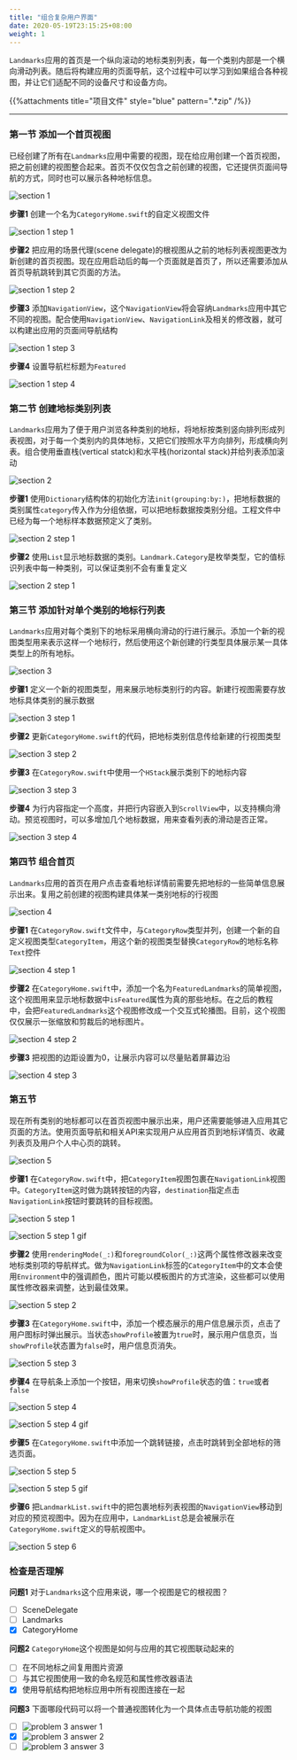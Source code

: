 ```yaml
---
title: "组合复杂用户界面"
date: 2020-05-19T23:15:25+08:00
weight: 1
---
```


`Landmarks`应用的首页是一个纵向滚动的地标类别列表，每一个类别内部是一个横向滑动列表。随后将构建应用的页面导航，这个过程中可以学习到如果组合各种视图，并让它们适配不同的设备尺寸和设备方向。

{{%attachments title="项目文件" style="blue" pattern=".*zip" /%}}

---

### 第一节 添加一个首页视图

已经创建了所有在`Landmarks`应用中需要的视图，现在给应用创建一个首页视图，把之前创建的视图整合起来。首页不仅仅包含之前创建的视图，它还提供页面间导航的方式，同时也可以展示各种地标信息。

![section 1](/swiftui/app_design_and_layout/images/swiftui-app-design-layout-section1.png?width=20pc)

**步骤1** 创建一个名为`CategoryHome.swift`的自定义视图文件

![section 1 step 1](/swiftui/app_design_and_layout/images/swiftui-app-design-layout-section1-step1.png?width=20pc)

**步骤2** 把应用的场景代理(scene delegate)的根视图从之前的地标列表视图更改为新创建的首页视图。现在应用启动后的每一个页面就是首页了，所以还需要添加从首页导航跳转到其它页面的方法。

![section 1 step 2](/swiftui/app_design_and_layout/images/swiftui-app-design-layout-section1-step2.png?width=40pc)

**步骤3** 添加`NavigationView`，这个`NavigationView`将会容纳`Landmarks`应用中其它不同的视图。配合使用`NavigationView`、`NavigationLink`及相关的修改器，就可以构建出应用的页面间导航结构

![section 1 step 3](/swiftui/app_design_and_layout/images/swiftui-app-design-layout-section1-step3.png?width=50pc)

**步骤4** 设置导航栏标题为`Featured`

![section 1 step 4](/swiftui/app_design_and_layout/images/swiftui-app-design-layout-section1-step4.png?width=50pc)

### 第二节 创建地标类别列表

`Landmarks`应用为了便于用户浏览各种类别的地标，将地标按类别竖向排列形成列表视图，对于每一个类别内的具体地标，又把它们按照水平方向排列，形成横向列表。组合使用垂直栈(vertical statck)和水平栈(horizontal stack)并给列表添加滚动

![section 2](/swiftui/app_design_and_layout/images/swiftui-app-design-layout-section2.png?width=20pc)

**步骤1** 使用`Dictionary`结构体的初始化方法`init(grouping:by:)`，把地标数据的类别属性`category`传入作为分组依据，可以把地标数据按类别分组。工程文件中已经为每一个地标样本数据预定义了类别。

![section 2 step 1](/swiftui/app_design_and_layout/images/swiftui-app-design-layout-section2-step1.png?width=30pc)

**步骤2** 使用`List`显示地标数据的类别。`Landmark.Category`是枚举类型，它的值标识列表中每一种类别，可以保证类别不会有重复定义

![section 2 step 1](/swiftui/app_design_and_layout/images/swiftui-app-design-layout-section2-step2.png?width=50pc)

### 第三节 添加针对单个类别的地标行列表

`Landmarks`应用对每个类别下的地标采用横向滑动的行进行展示。添加一个新的视图类型用来表示这样一个地标行，然后使用这个新创建的行类型具体展示某一具体类型上的所有地标。

![section 3](/swiftui/app_design_and_layout/composing_complex_interfaces.files/add-rows-landmarks.gif?width=20pc)

**步骤1** 定义一个新的视图类型，用来展示地标类别行的内容。新建行视图需要存放地标具体类别的展示数据

![section 3 step 1](/swiftui/app_design_and_layout/images/swiftui-app-design-layout-section3-step1.png?width=50pc)

**步骤2** 更新`CategoryHome.swift`的代码，把地标类别信息传给新建的行视图类型

![section 3 step 2](/swiftui/app_design_and_layout/images/swiftui-app-design-layout-section3-step2.png?width=50pc)

**步骤3** 在`CategoryRow.swift`中使用一个`HStack`展示类别下的地标内容

![section 3 step 3](/swiftui/app_design_and_layout/images/swiftui-app-design-layout-section3-step3.png?width=50pc)

**步骤4** 为行内容指定一个高度，并把行内容嵌入到`ScrollView`中，以支持横向滑动。预览视图时，可以多增加几个地标数据，用来查看列表的滑动是否正常。

![section 3 step 4](/swiftui/app_design_and_layout/images/swiftui-app-design-layout-section3-step4.png?width=50pc)

### 第四节 组合首页

`Landmarks`应用的首页在用户点击查看地标详情前需要先把地标的一些简单信息展示出来。复用之前创建的视图构建具体某一类别地标的行视图

![section 4](/swiftui/app_design_and_layout/images/swiftui-app-design-layout-section4.png?width=20pc)

**步骤1** 在`CategoryRow.swift`文件中，与`CategoryRow`类型并列，创建一个新的自定义视图类型`CategoryItem`，用这个新的视图类型替换`CategoryRow`的地标名称`Text`控件

![section 4 step 1](/swiftui/app_design_and_layout/images/swiftui-app-design-layout-section4-step1.png?width=50pc)

**步骤2** 在`CategoryHome.swift`中，添加一个名为`FeaturedLandmarks`的简单视图，这个视图用来显示地标数据中`isFeatured`属性为真的那些地标。在之后的教程中，会把`FeaturedLandmarks`这个视图修改成一个交互式轮播图。目前，这个视图仅仅展示一张缩放和剪裁后的地标图片。

![section 4 step 2](/swiftui/app_design_and_layout/images/swiftui-app-design-layout-section4-step2.png?width=50pc)

**步骤3** 把视图的边距设置为0，让展示内容可以尽量贴着屏幕边沿

![section 4 step 3](/swiftui/app_design_and_layout/images/swiftui-app-design-layout-section4-step3.png?width=50pc)

### 第五节

现在所有类别的地标都可以在首页视图中展示出来，用户还需要能够进入应用其它页面的方法。使用页面导航和相关API来实现用户从应用首页到地标详情页、收藏列表页及用户个人中心页的跳转。

![section 5](/swiftui/app_design_and_layout/images/swiftui-app-design-layout-section5.png?width=20pc)

**步骤1** 在`CategoryRow.swift`中，把`CategoryItem`视图包裹在`NavigationLink`视图中。`CategoryItem`这时做为跳转按钮的内容，`destination`指定点击`NavigationLink`按钮时要跳转的目标视图。

![section 5 step 1](/swiftui/app_design_and_layout/images/swiftui-app-design-layout-section5-step1.png?width=50pc)

![section 5 step 1 gif](/swiftui/app_design_and_layout/composing_complex_interfaces.files/swiftui-app-design-layout-section5-step1.gif?width=20pc)

**步骤2** 使用`renderingMode(_:)`和`foregroundColor(_:)`这两个属性修改器来改变地标类别项的导航样式。做为`NavigationLink`标签的`CategoryItem`中的文本会使用`Environment`中的强调颜色，图片可能以模板图片的方式渲染，这些都可以使用属性修改器来调整，达到最佳效果。

![section 5 step 2](/swiftui/app_design_and_layout/images/swiftui-app-design-layout-section5-step2.png?width=50pc)

**步骤3** 在`CategoryHome.swift`中，添加一个模态展示的用户信息展示页，点击了用户图标时弹出展示。当状态`showProfile`被置为`true`时，展示用户信息页，当`showProfile`状态置为`false`时，用户信息页消失。

![section 5 step 3](/swiftui/app_design_and_layout/images/swiftui-app-design-layout-section5-step3.png?width=50pc)

**步骤4** 在导航条上添加一个按钮，用来切换`showProfile`状态的值：`true`或者`false`

![section 5 step 4](/swiftui/app_design_and_layout/images/swiftui-app-design-layout-section5-step4.png?width=50pc)

![section 5 step 4 gif](/swiftui/app_design_and_layout/composing_complex_interfaces.files/swiftui-app-design-layout-section5-step4.gif?width=10pc)

**步骤5** 在`CategoryHome.swift`中添加一个跳转链接，点击时跳转到全部地标的筛选页面。

![section 5 step 5](/swiftui/app_design_and_layout/images/swiftui-app-design-layout-section5-step5.png?width=50pc)

![section 5 step 5 gif](/swiftui/app_design_and_layout/composing_complex_interfaces.files/swiftui-app-design-layout-section5-step5.gif?width=20pc)

**步骤6** 把`LandmarkList.swift`中的把包裹地标列表视图的`NavigationView`移动到对应的预览视图中。因为在应用中，`LandmarkList`总是会被展示在`CategoryHome.swift`定义的导航视图中。

![section 5 step 6](/swiftui/app_design_and_layout/images/swiftui-app-design-layout-section5-step6.png?width=50pc)

### 检查是否理解

**问题1** 对于`Landmarks`这个应用来说，哪一个视图是它的根视图？

- [ ] SceneDelegate
- [ ] Landmarks
- [X] CategoryHome

**问题2** `CategoryHome`这个视图是如何与应用的其它视图联动起来的

- [ ] 在不同地标之间复用图片资源
- [ ] 与其它视图使用一致的命名规范和属性修改器语法
- [X] 使用导航结构把地标应用中所有视图连接在一起

**问题3** 下面哪段代码可以将一个普通视图转化为一个具体点击导航功能的视图

- [ ] ![problem 3 answer 1](/swiftui/app_design_and_layout/images/swiftui-drawing-animation-problem3-answer1.png?width=30pc&classes=border)
- [X] ![problem 3 answer 2](/swiftui/app_design_and_layout/images/swiftui-drawing-animation-problem3-answer2.png?width=30pc&classes=border)
- [ ] ![problem 3 answer 3](/swiftui/app_design_and_layout/images/swiftui-drawing-animation-problem3-answer3.png?width=30pc&classes=border)